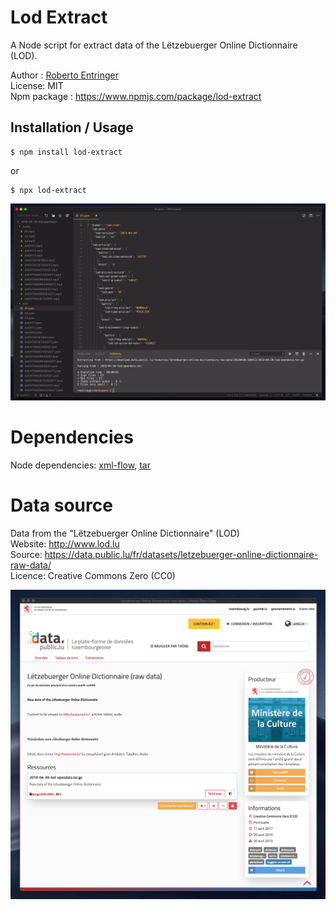 # Lod Extract

A Node script for extract data of the Lëtzebuerger Online Dictionnaire (LOD).

Author : [Roberto Entringer](https://robertoentringer.com)  
License: MIT  
Npm package : https://www.npmjs.com/package/lod-extract   

## Installation / Usage

```shell
$ npm install lod-extract
```
or

```shell
$ npx lod-extract
```

[![screenshot2.png](screenshot2.png)](screenshot2.png?raw=true)

# Dependencies

Node dependencies: [xml-flow](https://www.npmjs.com/package/xml-flow), [tar](https://www.npmjs.com/package/tar)

# Data source

Data from the "Lëtzebuerger Online Dictionnaire" (LOD)  
Website: http://www.lod.lu  
Source: https://data.public.lu/fr/datasets/letzebuerger-online-dictionnaire-raw-data/  
Licence: Creative Commons Zero (CC0)

[![screenshot.png](screenshot.png)](https://data.public.lu/fr/datasets/letzebuerger-online-dictionnaire-raw-data/)
